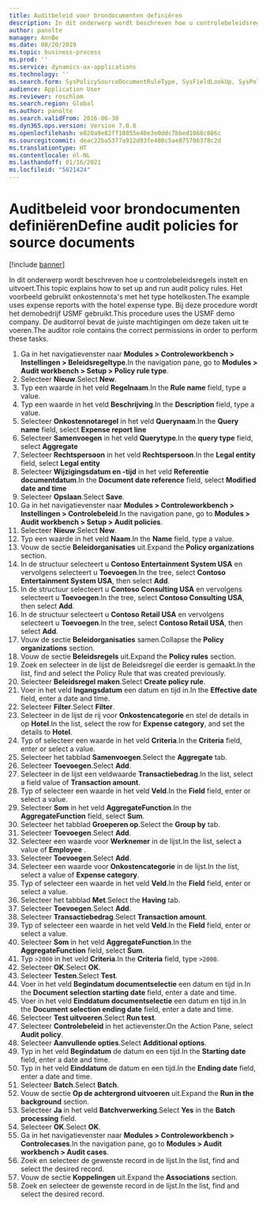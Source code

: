 ```yaml
---
title: Auditbeleid voor brondocumenten definiëren
description: In dit onderwerp wordt beschreven hoe u controlebeleidsregels instelt en uitvoert.
author: panolte
manager: AnnBe
ms.date: 08/20/2019
ms.topic: business-process
ms.prod: ''
ms.service: dynamics-ax-applications
ms.technology: ''
ms.search.form: SysPolicySourceDocumentRuleType, SysFieldLookUp, SysPolicyListPage, SysPolicy, AuditPolicyRule, SysQueryForm, SysQueryFieldLookUp, AuditPolicyDateSelection, AuditPolicyAdditionalOption, BatchJob, CaseDetail
audience: Application User
ms.reviewer: roschlom
ms.search.region: Global
ms.author: panolte
ms.search.validFrom: 2016-06-30
ms.dyn365.ops.version: Version 7.0.0
ms.openlocfilehash: e020a9e82ff18055e40e3e0ddc7bbed1068c886c
ms.sourcegitcommit: deac22ba5377a912d93fe408c5ae875706378c2d
ms.translationtype: HT
ms.contentlocale: nl-NL
ms.lasthandoff: 01/16/2021
ms.locfileid: "5021424"
---
```

# <a name="define-audit-policies-for-source-documents"></a><span data-ttu-id="0b05e-103">Auditbeleid voor brondocumenten definiëren</span><span class="sxs-lookup"><span data-stu-id="0b05e-103">Define audit policies for source documents</span></span>

[!include [banner](../../includes/banner.md)]

<span data-ttu-id="0b05e-104">In dit onderwerp wordt beschreven hoe u controlebeleidsregels instelt en uitvoert.</span><span class="sxs-lookup"><span data-stu-id="0b05e-104">This topic explains how to set up and run audit policy rules.</span></span> <span data-ttu-id="0b05e-105">Het voorbeeld gebruikt onkostennota's met het type hotelkosten.</span><span class="sxs-lookup"><span data-stu-id="0b05e-105">The example uses expense reports with the hotel expense type.</span></span> <span data-ttu-id="0b05e-106">Bij deze procedure wordt het demobedrijf USMF gebruikt.</span><span class="sxs-lookup"><span data-stu-id="0b05e-106">This procedure uses the USMF demo company.</span></span> <span data-ttu-id="0b05e-107">De auditorrol bevat de juiste machtigingen om deze taken uit te voeren.</span><span class="sxs-lookup"><span data-stu-id="0b05e-107">The auditor role contains the correct permissions in order to perform these tasks.</span></span>

1. <span data-ttu-id="0b05e-108">Ga in het navigatievenster naar **Modules > Controleworkbench > Instellingen > Beleidsregeltype**.</span><span class="sxs-lookup"><span data-stu-id="0b05e-108">In the navigation pane, go to **Modules > Audit workbench > Setup > Policy rule type**.</span></span>
2. <span data-ttu-id="0b05e-109">Selecteer **Nieuw**.</span><span class="sxs-lookup"><span data-stu-id="0b05e-109">Select **New**.</span></span>
3. <span data-ttu-id="0b05e-110">Typ een waarde in het veld **Regelnaam**.</span><span class="sxs-lookup"><span data-stu-id="0b05e-110">In the **Rule name** field, type a value.</span></span>
4. <span data-ttu-id="0b05e-111">Typ een waarde in het veld **Beschrijving**.</span><span class="sxs-lookup"><span data-stu-id="0b05e-111">In the **Description** field, type a value.</span></span>
5. <span data-ttu-id="0b05e-112">Selecteer **Onkostennotaregel** in het veld **Querynaam**.</span><span class="sxs-lookup"><span data-stu-id="0b05e-112">In the **Query name** field, select **Expense report line**</span></span>
6. <span data-ttu-id="0b05e-113">Selecteer **Samenvoegen** in het veld **Querytype**.</span><span class="sxs-lookup"><span data-stu-id="0b05e-113">In the **query type** field, select **Aggregate**</span></span>
7. <span data-ttu-id="0b05e-114">Selecteer **Rechtspersoon** in het veld **Rechtspersoon**.</span><span class="sxs-lookup"><span data-stu-id="0b05e-114">In the **Legal entity** field, select **Legal entity**</span></span>
8. <span data-ttu-id="0b05e-115">Selecteer **Wijzigingsdatum en -tijd** in het veld **Referentie documentdatum**.</span><span class="sxs-lookup"><span data-stu-id="0b05e-115">In the **Document date reference** field, select **Modified date and time**</span></span>
9. <span data-ttu-id="0b05e-116">Selecteer **Opslaan**.</span><span class="sxs-lookup"><span data-stu-id="0b05e-116">Select **Save**.</span></span>
10. <span data-ttu-id="0b05e-117">Ga in het navigatievenster naar **Modules > Controleworkbench > Instellingen > Controlebeleid**.</span><span class="sxs-lookup"><span data-stu-id="0b05e-117">In the navigation pane, go to **Modules > Audit workbench > Setup > Audit policies**.</span></span>
11. <span data-ttu-id="0b05e-118">Selecteer **Nieuw**.</span><span class="sxs-lookup"><span data-stu-id="0b05e-118">Select **New**.</span></span>
12. <span data-ttu-id="0b05e-119">Typ een waarde in het veld **Naam**.</span><span class="sxs-lookup"><span data-stu-id="0b05e-119">In the **Name** field, type a value.</span></span>
13. <span data-ttu-id="0b05e-120">Vouw de sectie **Beleidorganisaties** uit.</span><span class="sxs-lookup"><span data-stu-id="0b05e-120">Expand the **Policy organizations** section.</span></span>
14. <span data-ttu-id="0b05e-121">In de structuur selecteert u **Contoso Entertainment System USA** en vervolgens selecteert u **Toevoegen**.</span><span class="sxs-lookup"><span data-stu-id="0b05e-121">In the tree, select **Contoso Entertainment System USA**, then select **Add**.</span></span>
15. <span data-ttu-id="0b05e-122">In de structuur selecteert u **Contoso Consulting USA** en vervolgens selecteert u **Toevoegen**.</span><span class="sxs-lookup"><span data-stu-id="0b05e-122">In the tree, select **Contoso Consulting USA**, then select **Add**.</span></span>
16. <span data-ttu-id="0b05e-123">In de structuur selecteert u **Contoso Retail USA** en vervolgens selecteert u **Toevoegen**.</span><span class="sxs-lookup"><span data-stu-id="0b05e-123">In the tree, select **Contoso Retail USA**, then select **Add**.</span></span>
17. <span data-ttu-id="0b05e-124">Vouw de sectie **Beleidorganisaties** samen.</span><span class="sxs-lookup"><span data-stu-id="0b05e-124">Collapse the **Policy organizations** section.</span></span>
18. <span data-ttu-id="0b05e-125">Vouw de sectie **Beleidsregels** uit.</span><span class="sxs-lookup"><span data-stu-id="0b05e-125">Expand the **Policy rules** section.</span></span>
19. <span data-ttu-id="0b05e-126">Zoek en selecteer in de lijst de Beleidsregel die eerder is gemaakt.</span><span class="sxs-lookup"><span data-stu-id="0b05e-126">In the list, find and select the Policy Rule that was created previously.</span></span>
20. <span data-ttu-id="0b05e-127">Selecteer **Beleidsregel maken**.</span><span class="sxs-lookup"><span data-stu-id="0b05e-127">Select **Create policy rule**.</span></span>
21. <span data-ttu-id="0b05e-128">Voer in het veld **Ingangsdatum** een datum en tijd in.</span><span class="sxs-lookup"><span data-stu-id="0b05e-128">In the **Effective date** field, enter a date and time.</span></span>
22. <span data-ttu-id="0b05e-129">Selecteer **Filter**.</span><span class="sxs-lookup"><span data-stu-id="0b05e-129">Select **Filter**.</span></span>
23. <span data-ttu-id="0b05e-130">Selecteer in de lijst de rij voor **Onkostencategorie** en stel de details in op **Hotel**.</span><span class="sxs-lookup"><span data-stu-id="0b05e-130">In the list, select the row for **Expense category**, and set the details to **Hotel**.</span></span>
24. <span data-ttu-id="0b05e-131">Typ of selecteer een waarde in het veld **Criteria**.</span><span class="sxs-lookup"><span data-stu-id="0b05e-131">In the **Criteria** field, enter or select a value.</span></span>
25. <span data-ttu-id="0b05e-132">Selecteer het tabblad **Samenvoegen**.</span><span class="sxs-lookup"><span data-stu-id="0b05e-132">Select the **Aggregate** tab.</span></span>
26. <span data-ttu-id="0b05e-133">Selecteer **Toevoegen**.</span><span class="sxs-lookup"><span data-stu-id="0b05e-133">Select **Add**.</span></span>
27. <span data-ttu-id="0b05e-134">Selecteer in de lijst een veldwaarde **Transactiebedrag**.</span><span class="sxs-lookup"><span data-stu-id="0b05e-134">In the list, select a field value of **Transaction amount**.</span></span>
28. <span data-ttu-id="0b05e-135">Typ of selecteer een waarde in het veld **Veld**.</span><span class="sxs-lookup"><span data-stu-id="0b05e-135">In the **Field** field, enter or select a value.</span></span>
29. <span data-ttu-id="0b05e-136">Selecteer **Som** in het veld **AggregateFunction**.</span><span class="sxs-lookup"><span data-stu-id="0b05e-136">In the **AggregateFunction** field, select **Sum**.</span></span>
30. <span data-ttu-id="0b05e-137">Selecteer het tabblad **Groeperen op**.</span><span class="sxs-lookup"><span data-stu-id="0b05e-137">Select the **Group by** tab.</span></span>
31. <span data-ttu-id="0b05e-138">Selecteer **Toevoegen**.</span><span class="sxs-lookup"><span data-stu-id="0b05e-138">Select **Add**.</span></span>
32. <span data-ttu-id="0b05e-139">Selecteer een waarde voor **Werknemer** in de lijst.</span><span class="sxs-lookup"><span data-stu-id="0b05e-139">In the list, select a value of **Employee** .</span></span>
33. <span data-ttu-id="0b05e-140">Selecteer **Toevoegen**.</span><span class="sxs-lookup"><span data-stu-id="0b05e-140">Select **Add**.</span></span>
34. <span data-ttu-id="0b05e-141">Selecteer een waarde voor **Onkostencategorie** in de lijst.</span><span class="sxs-lookup"><span data-stu-id="0b05e-141">In the list, select a value of **Expense category**.</span></span>
35. <span data-ttu-id="0b05e-142">Typ of selecteer een waarde in het veld **Veld**.</span><span class="sxs-lookup"><span data-stu-id="0b05e-142">In the **Field** field, enter or select a value.</span></span>
36. <span data-ttu-id="0b05e-143">Selecteer het tabblad **Met**.</span><span class="sxs-lookup"><span data-stu-id="0b05e-143">Select the **Having** tab.</span></span>
37. <span data-ttu-id="0b05e-144">Selecteer **Toevoegen**.</span><span class="sxs-lookup"><span data-stu-id="0b05e-144">Select **Add**.</span></span>
38. <span data-ttu-id="0b05e-145">Selecteer **Transactiebedrag**.</span><span class="sxs-lookup"><span data-stu-id="0b05e-145">Select **Transaction amount**.</span></span>
39. <span data-ttu-id="0b05e-146">Typ of selecteer een waarde in het veld **Veld**.</span><span class="sxs-lookup"><span data-stu-id="0b05e-146">In the **Field** field, enter or select a value.</span></span>
40. <span data-ttu-id="0b05e-147">Selecteer **Som** in het veld **AggregateFunction**.</span><span class="sxs-lookup"><span data-stu-id="0b05e-147">In the **AggregateFunction** field, select **Sum**.</span></span>
41. <span data-ttu-id="0b05e-148">Typ `>2000` in het veld **Criteria**.</span><span class="sxs-lookup"><span data-stu-id="0b05e-148">In the **Criteria** field, type `>2000`.</span></span>
42. <span data-ttu-id="0b05e-149">Selecteer **OK**.</span><span class="sxs-lookup"><span data-stu-id="0b05e-149">Select **OK**.</span></span>
43. <span data-ttu-id="0b05e-150">Selecteer **Testen**.</span><span class="sxs-lookup"><span data-stu-id="0b05e-150">Select **Test**.</span></span>
44. <span data-ttu-id="0b05e-151">Voer in het veld **Begindatum documentselectie** een datum en tijd in.</span><span class="sxs-lookup"><span data-stu-id="0b05e-151">In the **Document selection starting date** field, enter a date and time.</span></span>
45. <span data-ttu-id="0b05e-152">Voer in het veld **Einddatum documentselectie** een datum en tijd in.</span><span class="sxs-lookup"><span data-stu-id="0b05e-152">In the **Document selection ending date** field, enter a date and time.</span></span>
46. <span data-ttu-id="0b05e-153">Selecteer **Test uitvoeren**.</span><span class="sxs-lookup"><span data-stu-id="0b05e-153">Select **Run test**.</span></span>
47. <span data-ttu-id="0b05e-154">Selecteer **Controlebeleid** in het actievenster.</span><span class="sxs-lookup"><span data-stu-id="0b05e-154">On the Action Pane, select **Audit policy**.</span></span>
48. <span data-ttu-id="0b05e-155">Selecteer **Aanvullende opties**.</span><span class="sxs-lookup"><span data-stu-id="0b05e-155">Select **Additional options**.</span></span>
49. <span data-ttu-id="0b05e-156">Typ in het veld **Begindatum** de datum en een tijd.</span><span class="sxs-lookup"><span data-stu-id="0b05e-156">In the **Starting date** field, enter a date and time.</span></span>
50. <span data-ttu-id="0b05e-157">Typ in het veld **Einddatum** de datum en een tijd.</span><span class="sxs-lookup"><span data-stu-id="0b05e-157">In the **Ending date** field, enter a date and time.</span></span>
51. <span data-ttu-id="0b05e-158">Selecteer **Batch**.</span><span class="sxs-lookup"><span data-stu-id="0b05e-158">Select **Batch**.</span></span>
52. <span data-ttu-id="0b05e-159">Vouw de sectie **Op de achtergrond uitvoeren** uit.</span><span class="sxs-lookup"><span data-stu-id="0b05e-159">Expand the **Run in the background** section.</span></span>
53. <span data-ttu-id="0b05e-160">Selecteer **Ja** in het veld **Batchverwerking**.</span><span class="sxs-lookup"><span data-stu-id="0b05e-160">Select **Yes** in the **Batch processing** field.</span></span>
54. <span data-ttu-id="0b05e-161">Selecteer **OK**.</span><span class="sxs-lookup"><span data-stu-id="0b05e-161">Select **OK**.</span></span>
55. <span data-ttu-id="0b05e-162">Ga in het navigatievenster naar **Modules > Controleworkbench > Controlecases**.</span><span class="sxs-lookup"><span data-stu-id="0b05e-162">In the navigation pane, go to **Modules > Audit workbench > Audit cases**.</span></span>
56. <span data-ttu-id="0b05e-163">Zoek en selecteer de gewenste record in de lijst.</span><span class="sxs-lookup"><span data-stu-id="0b05e-163">In the list, find and select the desired record.</span></span>
57. <span data-ttu-id="0b05e-164">Vouw de sectie **Koppelingen** uit.</span><span class="sxs-lookup"><span data-stu-id="0b05e-164">Expand the **Associations** section.</span></span>
58. <span data-ttu-id="0b05e-165">Zoek en selecteer de gewenste record in de lijst.</span><span class="sxs-lookup"><span data-stu-id="0b05e-165">In the list, find and select the desired record.</span></span>


